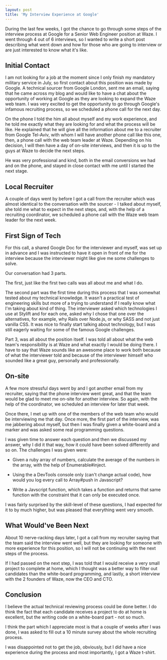 ```yaml
---
layout: post
title: 'My Interview Experience at Google'
---
```


During the last few weeks, I got the chance to go through some steps of the interview process at Google for a Senior Web Engineer position at Waze. I went through 4 out of 6 interviews, so I wanted to write a short post describing what went down and how for those who are going to interview or are just interested to know what it's like.

## Initial Contact

I am not looking for a job at the moment since I only finish my mandatory military service in July, so first contact about this position was made by Google. A technical sourcer from Google London, sent me an email, saying that he came across my blog and would like to have a chat about the opportunity of working at Google as they are looking to expand the Waze web team. I was very excited to get the opportunity to go through Google's infamous recruiting process, so we scheduled a phone call for the next day.

On the phone I told the him all about myself and my work experience, and he told me exactly what they are looking for and what the process will be like. He explained that he will give all the information about me to a recruiter from Google Tel-Aviv, with whom I will have another phone call like this one, then, a phone call with the web team leader at Waze. Depending on his decision, I will then have a day of on-site interviews, and then it is up to the guys at Waze to decide the next steps.

He was very professional and kind, both in the email conversions we had and on the phone, and stayed in close contact with me until I started the next stage. 

## Local Recruiter

A couple of days went by before I got a call from the recruiter which was almost identical to the conversation with the sourcer - I talked about myself, she told me what to expect in the next steps, and, with the help of a recruiting coordinator, we scheduled a phone call with the Waze web team leader for the next week.

## First Sign of Tech

For this call, a shared Google Doc for the interviewer and myself, was set up in advance and I was instructed to have it open in front of me for the interview because the interviewer might like give me some challenges to solve.

Our conversation had 3 parts. 

The first, just like the first two calls was all about me and what I do. 

The second part was the first time during this process that I was somewhat tested about my technical knowledge. It wasn't a practical test of engineering skills but more of a trying to understand if I really know what I'm taking about kind of thing. The interviewer asked which technologies I use at Stylift and for each one, asked why I chose that one over the alternatives, for example, why Rails over Node.js, or why SASS and not just vanilla CSS. It was nice to finally start talking about technology, but I was still eagerly waiting for some of the famous Google challenges.

Part 3, was all about the position itself. I was told all about what the web team's responsibility is at Waze and what exactly I would be doing there. I have to say that Waze sounds like an awesome place to work both because of what the interviewer told and because of the interviewer himself who sounded like a great guy, personally and professionally.

## On-site

A few more stressful days went by and I got another email from my recruiter, saying that the phone interview went great, and that the team would be glad to meet me on-site for another interview. So again, with the help of the coordinator, we scheduled an interview for later that week.

Once there, I met up with one of the members of the web team who would be interviewing me that day. Once more, the first part of the interview, was me jabbering about myself, but then I was finally given a white-board and a marker and was asked some real programming questions.

I was given time to answer each question and then we discussed my answer, why I did it that way, how it could have been solved differently and so on. The challenges I was given were:

* Given a ruby array of numbers, calculate the average of the numbers in the array, with the help of Enumerable#inject.

* Using the a DevTools console only (can't change actual code), how would you log every call to Array#push in Javascript?

* Write a Javscript function, which takes a function and returns that same function with the constraint that it can only be executed once.

I was fairly surprised by the skill-level of these questions, I had expected for it to by much higher, but was pleased that everything went very smooth.

## What Would've Been Next

About 10 nerve-racking days later, I got a call from my recruiter saying that the team said the interview went well, but they are looking for someone with more experience for this position, so I will not be continuing with the next steps of the process.

If I had passed on the next step, I was told that I would receive a very small project to complete at home, which I thought was a better way to filter out candidates than the white-board programming, and lastly, a short interview with the 2 founders of Waze, now the CEO and CTO.

## Conclusion

I believe the actual technical reviewing process could be done better. I do think the fact that each candidate receives a project to do at home is excellent, but the writing code on a white-board part - not so much.

I think the part which I appreciate most is that a couple of weeks after I was done, I was asked to fill out a 10 minute survey about the whole recruiting process.

I was disappointed not to get the job, obviously, but I did have a nice experience during the process and most importantly, I got a Waze t-shirt.